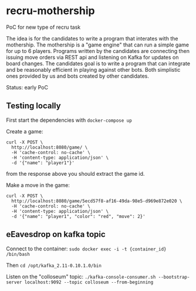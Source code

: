 # recru-mothership
PoC for new type of recru task

The idea is for the candidates to write a program that interates with the mothership. 
The mothership is a "game engine" that can run a simple game for up to 6 players. 
Programs written by the candidates are connecting then issuing move orders via REST api and listening on Kafka for updates on board changes.
The candidates goal is to write a program that can integrate and be reasonably efficient in playing against other bots. Both simplistic ones provided by us and bots created by other candidates.

Status: early PoC


## Testing locally

First start the dependencies with `docker-compose up`

Create a game:

```
curl -X POST \
  http://localhost:8080/game/ \
  -H 'cache-control: no-cache' \
  -H 'content-type: application/json' \
  -d '{"name": "player1"}'
```
  
from the response above you should extract the game id.

Make a move in the game:

```
curl -X POST \
  http://localhost:8080/game/5ecd57f8-af16-49da-98e5-d969e872e020 \
  -H 'cache-control: no-cache' \
  -H 'content-type: application/json' \
  -d '{"name": "player1", "color": "red", "move": 2}'
  ```

## eEavesdrop on kafka topic

Connect to the container: `sudo docker exec -i -t {container_id} /bin/bash`

Then `cd /opt/kafka_2.11-0.10.1.0/bin`

Listen on the "colloseum" topic: `./kafka-console-consumer.sh --bootstrap-server localhost:9092 --topic colloseum --from-beginning`
